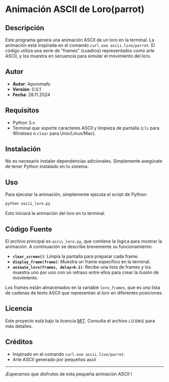 # Animación ASCII de Loro(parrot)

## Descripción

Este programa genera una animación ASCII de un loro en la terminal. La animación está inspirada en el comando `curl.exe ascii.live/parrot`. El código utiliza una serie de "frames" (cuadros) representados como arte ASCII, y los muestra en secuencia para simular el movimiento del loro.

## Autor

- **Autor**: Apuromafo  
- **Versión**: 0.0.1  
- **Fecha**: 28.11.2024  

## Requisitos

- Python 3.x
- Terminal que soporte caracteres ASCII y limpieza de pantalla (`cls` para Windows o `clear` para Unix/Linux/Mac).

## Instalación

No es necesario instalar dependencias adicionales. Simplemente asegúrate de tener Python instalado en tu sistema.

## Uso

Para ejecutar la animación, simplemente ejecuta el script de Python:

```bash
python ascii_loro.py
```

Esto iniciará la animación del loro en tu terminal.

## Código Fuente

El archivo principal es `ascii_loro.py`, que contiene la lógica para mostrar la animación. A continuación se describe brevemente su funcionamiento:

- **`clear_screen()`**: Limpia la pantalla para preparar cada frame.
- **`display_frame(frame)`**: Muestra un frame específico en la terminal.
- **`animate_loro(frames, delay=0.1)`**: Recibe una lista de frames y los muestra uno por uno con un retraso entre ellos para crear la ilusión de movimiento.

Los frames están almacenados en la variable `loro_frames`, que es una lista de cadenas de texto ASCII que representan al loro en diferentes posiciones.

## Licencia

Este proyecto está bajo la licencia [MIT](LICENSE). Consulta el archivo `LICENSE` para más detalles.

## Créditos

- Inspirado en el comando `curl.exe ascii.live/parrot`.
- Arte ASCII generado por pequeños ascii

---

¡Esperamos que disfrutes de esta pequeña animación ASCII !
```
 
